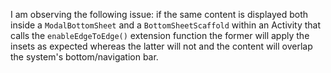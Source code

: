 I am observing the following issue: if the same content is displayed both inside a `ModalBottomSheet` and a `BottomSheetScaffold` within an Activity that calls the `enableEdgeToEdge()` extension function the former will apply the insets as expected whereas the latter will not and the content will overlap the system's bottom/navigation bar.
